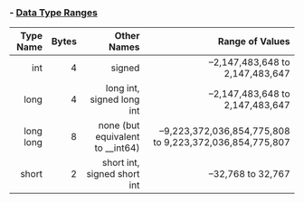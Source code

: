
### - [Data Type Ranges](https://msdn.microsoft.com/en-us/library/s3f49ktz.aspx)

Type Name | Bytes | Other Names | 	Range of Values
 --:        |--:|--:                              |--:
 |int       | 4 |signed                           | –2,147,483,648 to 2,147,483,647 |   
 |long	     | 4	|long int, signed long int        |	–2,147,483,648 to 2,147,483,647 |   
 |long long	| 8	|none (but equivalent to __int64)	|–9,223,372,036,854,775,808 to 9,223,372,036,854,775,807 |
 |short	    | 2	|short int, signed short int      |	–32,768 to 32,767|

